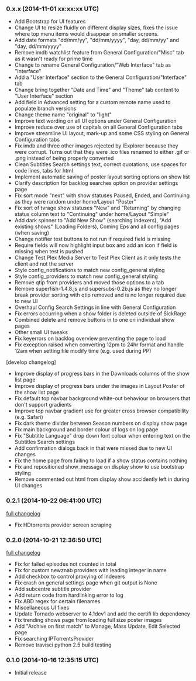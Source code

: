 ### 0.x.x (2014-11-01 xx:xx:xx UTC)

* Add Bootstrap for UI features
* Change UI to resize fluidly on different display sizes, fixes the issue where top menu items would disappear on smaller screens.
* Add date formats "dd/mm/yy", "dd/mm/yyyy", "day, dd/mm/yy" and "day, dd/mm/yyyy"
* Remove imdb watchlist feature from General Configuration/"Misc" tab as it wasn't ready for prime time
* Change to rename General Configuration/"Web Interface" tab as "Interface"
* Add a "User Interface" section to the General Configuration/"Interface" tab
* Change bring together "Date and Time" and "Theme" tab content to "User Interface" section
* Add field in Advanced setting for a custom remote name used to populate branch versions
* Change theme name "original" to "light"
* Improve text wording on all UI options under General Configuration
* Improve reduce over use of capitals on all General Configuration tabs
* Improve streamline UI layout, mark-up and some CSS styling on General Configuration tabs
* Fix imdb and three other images rejected by IExplorer because they were corrupt. Turns out that they were .ico files renamed to either .gif or .png instead of being properly converted
* Clean Subtitles Search settings text, correct quotations, use spaces for code lines, tabs for html
* Implement automatic saving of poster layout sorting options on show list
* Clarify description for backlog searches option on provider settings page
* Fix sort mode "next" with show statuses Paused, Ended, and Continuing as they were random under home/Layout "Poster"
* Fix sort of tvrage show statuses "New" and "Returning" by changing status column text to "Continuing" under home/Layout "Simple"
* Add dark spinner to "Add New Show" (searching indexers), "Add existing shows" (Loading Folders), Coming Eps and all config pages (when saving)
* Change notifier test buttons to not run if required field is missing
* Require fields will now highlight input box and add an icon if field is missing when test is pushed
* Change Test Plex Media Server to Test Plex Client as it only tests the client and not the server
* Style config_notifications to match new config_general styling
* Style config_providers to match new config_general styling
* Remove qtip from providers and moved those options to a tab
* Remove superfish-1.4.8.js and supersubs-0.2b.js as they no longer break provider sorting with qtip removed and is no longer required due to new UI
* Overhaul Config Search Settings in line with General Configuration
* Fix errors occurring when a show folder is deleted outside of SickRage
* Combined delete and remove buttons in to one on individual show pages
* Other small UI tweaks
* Fix keyerrors on backlog overview preventing the page to load
* Fix exception raised when converting 12pm to 24hr format and handle 12am when setting file modify time (e.g. used during PP)

[develop changelog]
* Improve display of progress bars in the Downloads columns of the show list page
* Improve display of progress bars under the images in Layout Poster of the show list page
* Fix default top navbar background white-out behaviour on browsers that don't support gradients
* Improve top navbar gradient use for greater cross browser compatibility (e.g. Safari)
* Fix dark theme divider between Season numbers on display show page
* Fix main background and border colour of logs on log page
* Fix "Subtitle Language" drop down font colour when entering text on the Subtitles Search settings
* Add confirmation dialogs back in that were missed due to new UI changes
* Fix the home page from failing to load if a show status contains nothing
* Fix and repositioned show_message on display show to use bootstrap styling
* Remove commented out html from display show accidently left in during UI changes


### 0.2.1 (2014-10-22 06:41:00 UTC)

[full changelog](https://github.com/SickragePVR/SickRage/compare/release_0.2.0...release_0.2.1)

* Fix HDtorrents provider screen scraping


### 0.2.0 (2014-10-21 12:36:50 UTC)

[full changelog](https://github.com/SickragePVR/SickRage/compare/release_0.1.0...release_0.2.0)

* Fix for failed episodes not counted in total
* Fix for custom newznab providers with leading integer in name
* Add checkbox to control proxying of indexers
* Fix crash on general settings page when git output is None
* Add subcentre subtitle provider
* Add return code from hardlinking error to log
* Fix ABD regex for certain filenames
* Miscellaneous UI fixes
* Update Tornado webserver to 4.1dev1 and add the certifi lib dependency
* Fix trending shows page from loading full size poster images
* Add "Archive on first match" to Manage, Mass Update, Edit Selected page
* Fix searching IPTorrentsProvider
* Remove travisci python 2.5 build testing


### 0.1.0 (2014-10-16 12:35:15 UTC)

* Initial release
